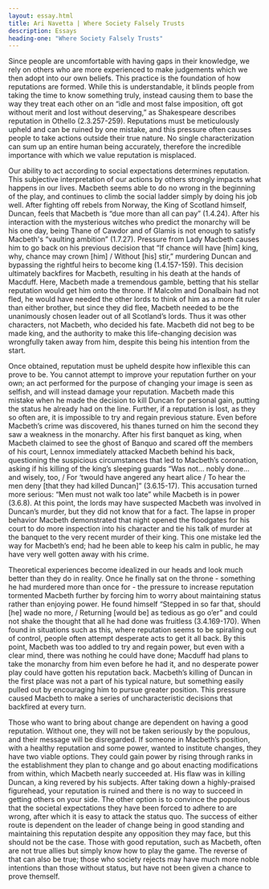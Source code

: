 ```yaml
---
layout: essay.html
title: Ari Navetta | Where Society Falsely Trusts
description: Essays
heading-one: "Where Society Falsely Trusts"
---
```


Since people are uncomfortable with having gaps in their knowledge, we rely on others who are more experienced to make judgements which we then adopt into our own beliefs. This practice is the foundation of how reputations are formed. While this is understandable, it blinds people from taking the time to know something truly, instead causing them to base the way they treat each other on an “idle and most false imposition, oft got without merit and lost without deserving,” as Shakespeare describes reputation in Othello (2.3.257-259). Reputations must be meticulously upheld and can be ruined by one mistake, and this pressure often causes people to take actions outside their true nature. No single characterization can sum up an entire human being accurately, therefore the incredible importance with which we value reputation is misplaced.

Our ability to act according to social expectations determines reputation. This subjective interpretation of our actions by others strongly impacts what happens in our lives. Macbeth seems able to do no wrong in the beginning of the play, and continues to climb the social ladder simply by doing his job well. After fighting off rebels from Norway, the King of Scotland himself, Duncan, feels that Macbeth is “due more than all can pay” (1.4.24). After his interaction with the mysterious witches who predict the monarchy will be his one day, being Thane of Cawdor and of Glamis is not enough to satisfy Macbeth's “vaulting ambition” (1.7.27). Pressure from Lady Macbeth causes him to go back on his previous decision that “If chance will have [him] king, why, chance may crown [him] / Without [his] stir,” murdering Duncan and bypassing the rightful heirs to become king (1.4.157-159). This decision ultimately backfires for Macbeth, resulting in his death at the hands of Macduff. Here, Macbeth made a tremendous gamble, betting that his stellar reputation would get him onto the throne. If Malcolm and Donalbain had not fled, he would have needed the other lords to think of him as a more fit ruler than either brother, but since they did flee, Macbeth needed to be the unanimously chosen leader out of all Scotland’s lords. Thus it was other characters, not Macbeth, who decided his fate. Macbeth did not beg to be made king, and the authority to make this life-changing decision was wrongfully taken away from him, despite this being his intention from the start.

Once obtained, reputation must be upheld despite how inflexible this can prove to be. You cannot attempt to improve your reputation further on your own; an act performed for the purpose of changing your image is seen as selfish, and will instead damage your reputation. Macbeth made this mistake when he made the decision to kill Duncan for personal gain, putting the status he already had on the line. Further, if a reputation is lost, as they so often are, it is impossible to try and regain previous stature. Even before Macbeth’s crime was discovered, his thanes turned on him the second they saw a weakness in the monarchy. After his first banquet as king, when Macbeth claimed to see the ghost of Banquo and scared off the members of his court, Lennox immediately attacked Macbeth behind his back, questioning the suspicious circumstances that led to Macbeth’s coronation, asking if his killing of the king’s sleeping guards “Was not... nobly done… and wisely, too, / For ‘twould have angered any heart alice / To hear the men deny [that they had killed Duncan]” (3.6.15-17). This accusation turned more serious: “Men must not walk too late” while Macbeth is in power (3.6.8). At this point, the lords may have suspected Macbeth was involved in Duncan’s murder, but they did not know that for a fact. The lapse in proper behavior Macbeth demonstrated that night opened the floodgates for his court to do more inspection into his character and tie his talk of murder at the banquet to the very recent murder of their king. This one mistake led the way for Macbeth’s end; had he been able to keep his calm in public, he may have very well gotten away with his crime.

Theoretical experiences become idealized in our heads and look much better than they do in reality. Once he finally sat on the throne - something he had murdered more than once for - the pressure to increase reputation tormented Macbeth further by forcing him to worry about maintaining status rather than enjoying power. He found himself “Stepped in so far that, should [he] wade no more, / Returning [would be] as tedious as go o’er” and could not shake the thought that all he had done was fruitless (3.4.169-170). When found in situations such as this, where reputation seems to be spiraling out of control, people often attempt desperate acts to get it all back. By this point, Macbeth was too addled to try and regain power, but even with a clear mind, there was nothing he could have done; Macduff had plans to take the monarchy from him even before he had it, and no desperate power play could have gotten his reputation back. Macbeth’s killing of Duncan in the first place was not a part of his typical nature, but something easily pulled out by encouraging him to pursue greater position. This pressure caused Macbeth to make a series of uncharacteristic decisions that backfired at every turn.

Those who want to bring about change are dependent on having a good reputation. Without one, they will not be taken seriously by the populous, and their message will be disregarded. If someone in Macbeth’s position, with a healthy reputation and some power, wanted to institute changes, they have two viable options. They could gain power by rising through ranks in the establishment they plan to change and go about enacting modifications from within, which Macbeth nearly succeeded at. His flaw was in killing Duncan, a king revered by his subjects. After taking down a highly-praised figurehead, your reputation is ruined and there is no way to succeed in getting others on your side. The other option is to convince the populous that the societal expectations they have been forced to adhere to are wrong, after which it is easy to attack the status quo. The success of either route is dependent on the leader of change being in good standing and maintaining this reputation despite any opposition they may face, but this should not be the case. Those with good reputation, such as Macbeth, often are not true allies but simply know how to play the game. The reverse of that can also be true; those who society rejects may have much more noble intentions than those without status, but have not been given a chance to prove themself.
